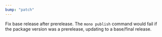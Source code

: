 ```yaml
---
bump: "patch"
---
```


Fix base release after prerelease. The `mono publish` command would fail if the package version was a prerelease, updating to a base/final release.
